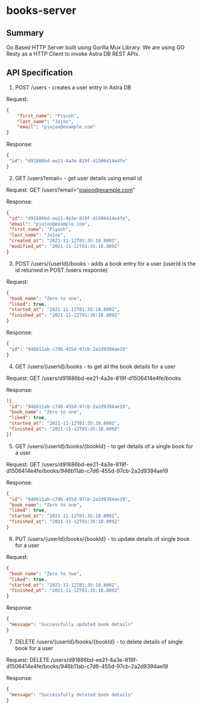 # books-server 

## Summary
Go Based HTTP Server built using Gorilla Mux Library. We are using GO Resty as a HTTP Client to invoke Astra DB REST APIs.

## API Specification
1. POST /users - creates a user entry in Astra DB

Request:
```json
{
    "first_name": "Piyush",
    "last_name": "Jajoo",
    "email": "pjajoo@example.com"
}
```

Response:
```json
{
 "id": "d91886bd-ee21-4a3e-819f-d1506414e4fe"
}
```

2. GET /users?email=<emailId> - get user details using email id

Request: GET /users?email="pjajoo@example.com"

Response:
```json
{
 "id": "d91886bd-ee21-4a3e-819f-d1506414e4fe",
 "email": "pjajoo@example.com",
 "first_name": "Piyush",
 "last_name": "Jajoo",
 "created_at": "2021-11-12T01:35:18.809Z",
 "modified_at": "2021-11-12T01:35:18.809Z"
}
```

3. POST /users/{userId}/books - adds a book entry for a user (userId is the id returned in POST /users response)

Request:
```json
{
 "book_name": "Zero to one",
 "liked": true,
 "started_at": "2021-11-12T01:35:18.809Z",
 "finished_at": "2021-11-12T01:35:18.809Z"
}
```

Response:
```json
{
 "id": "946b11ab-c7d6-455d-97cb-2a2d9394ae19"
}
```

4. GET /users/{userId}/books - to get all the book details for a user

Request: GET /users/d91886bd-ee21-4a3e-819f-d1506414e4fe/books

Response:
```json
[{
 "id": "946b11ab-c7d6-455d-97cb-2a2d9394ae19",
 "book_name": "Zero to one",
 "liked": true,
 "started_at": "2021-11-12T01:35:18.809Z",
 "finished_at": "2021-11-12T01:35:18.809Z"
}]
```

5. GET /users/{userId}/books/{bookId} - to get details of a single book for a user

Request: GET /users/d91886bd-ee21-4a3e-819f-d1506414e4fe/books/946b11ab-c7d6-455d-97cb-2a2d9394ae19

Response:
```json
{
 "id": "946b11ab-c7d6-455d-97cb-2a2d9394ae19",
 "book_name": "Zero to one",
 "liked": true,
 "started_at": "2021-11-12T01:35:18.809Z",
 "finished_at": "2021-11-12T01:35:18.809Z"
}
```

6. PUT /users/{userId}/books/{bookId} - to update details of single book for a user
   
Request:
```json
{
 "book_name": "Zero to two",
 "liked": true,
 "started_at": "2021-11-12T01:35:18.809Z",
 "finished_at": "2021-11-12T01:35:18.809Z"
}
```

Response:
```json
{
 "message": "Successfully updated book details"
}
```

7. DELETE /users/{userId}/books/{bookId} - to delete details of single book for a user

Request: DELETE /users/d91886bd-ee21-4a3e-819f-d1506414e4fe/books/946b11ab-c7d6-455d-97cb-2a2d9394ae19

Response:
```json
{
 "message": "Successfully deleted book details"
}
```